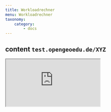 ```yaml
---
title: Workloadrechner
menu: Workloadrechner
taxonomy:
    category:
        - docs
---
```

## content `test.opengeoedu.de/XYZ`
<div class="embed-responsive embed-responsive-16by9">
                           <iframe class="embed-responsive-item" src="http://test.opengeoedu.de/workload.aspx"> </iframe>
